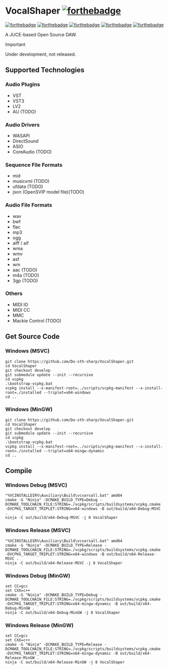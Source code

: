 ﻿# VocalShaper [![forthebadge](https://github.com/FangCunWuChang/for-the-badge/blob/master/src/images/badges/works-on-my-machine.svg)](https://github.com/FangCunWuChang/for-the-badge/)
[![forthebadge](https://github.com/FangCunWuChang/for-the-badge/blob/master/src/images/badges/built-with-love.svg)](https://github.com/FangCunWuChang/for-the-badge/)
[![forthebadge](https://github.com/FangCunWuChang/for-the-badge/blob/master/src/images/badges/made-with-c-plus-plus.svg)](https://github.com/FangCunWuChang/for-the-badge/)
[![forthebadge](https://github.com/FangCunWuChang/for-the-badge/blob/master/src/images/badges/fixed-bugs.svg)](https://github.com/FangCunWuChang/for-the-badge/)
[![forthebadge](https://github.com/FangCunWuChang/for-the-badge/blob/master/src/images/badges/open-source.svg)](https://github.com/FangCunWuChang/for-the-badge/)
[![forthebadge](https://github.com/FangCunWuChang/for-the-badge/blob/master/src/images/badges/powered-by-black-magic.svg)](https://github.com/FangCunWuChang/for-the-badge/)
  
A JUCE-based Open Source DAW. 
> [!IMPORTANT]
> Under development, not released.  

## Supported Technologies
### Audio Plugins
- VST
- VST3
- LV2
- AU (TODO)

### Audio Drivers
- WASAPI
- DirectSound
- ASIO
- CoreAudio (TODO)

### Sequence File Formats
- mid
- musicxml (TODO)
- ufdata (TODO)
- json (OpenSVIP model file)(TODO)

### Audio File Formats
- wav
- bwf
- flac
- mp3
- ogg
- aiff / aif
- wma
- wmv
- asf
- wm
- aac (TODO)
- m4a (TODO)
- 3gp (TODO)

### Others
- MIDI IO
- MIDI CC
- MMC
- Mackie Control (TODO)

## Get Source Code
### Windows (MSVC)
```
git clone https://github.com/Do-sth-sharp/VocalShaper.git
cd VocalShaper
git checkout develop
git submodule update --init --recursive
cd vcpkg
.\bootstrap-vcpkg.bat
vcpkg install --x-manifest-root=../scripts/vcpkg-manifest --x-install-root=./installed --triplet=x64-windows
cd ..
```

### Windows (MinGW)
```
git clone https://github.com/Do-sth-sharp/VocalShaper.git
cd VocalShaper
git checkout develop
git submodule update --init --recursive
cd vcpkg
.\bootstrap-vcpkg.bat
vcpkg install --x-manifest-root=../scripts/vcpkg-manifest --x-install-root=./installed --triplet=x64-mingw-dynamic
cd ..
```

## Compile
### Windows Debug (MSVC)
```
"%VCINSTALLDIR%\Auxiliary\Build\vcvarsall.bat" amd64
cmake -G "Ninja" -DCMAKE_BUILD_TYPE=Debug -DCMAKE_TOOLCHAIN_FILE:STRING=./vcpkg/scripts/buildsystems/vcpkg.cmake -DVCPKG_TARGET_TRIPLET:STRING=x64-windows -B out/build/x64-Debug-MSVC .
ninja -C out/build/x64-Debug-MSVC -j 8 VocalShaper
```

### Windows Release (MSVC)
```
"%VCINSTALLDIR%\Auxiliary\Build\vcvarsall.bat" amd64
cmake -G "Ninja" -DCMAKE_BUILD_TYPE=Release -DCMAKE_TOOLCHAIN_FILE:STRING=./vcpkg/scripts/buildsystems/vcpkg.cmake -DVCPKG_TARGET_TRIPLET:STRING=x64-windows -B out/build/x64-Release-MSVC .
ninja -C out/build/x64-Release-MSVC -j 8 VocalShaper
```

### Windows Debug (MinGW)
```
set CC=gcc
set CXX=c++
cmake -G "Ninja" -DCMAKE_BUILD_TYPE=Debug -DCMAKE_TOOLCHAIN_FILE:STRING=./vcpkg/scripts/buildsystems/vcpkg.cmake -DVCPKG_TARGET_TRIPLET:STRING=x64-mingw-dynamic -B out/build/x64-Debug-MinGW .
ninja -C out/build/x64-Debug-MinGW -j 8 VocalShaper
```

### Windows Release (MinGW)
```
set CC=gcc
set CXX=c++
cmake -G "Ninja" -DCMAKE_BUILD_TYPE=Release -DCMAKE_TOOLCHAIN_FILE:STRING=./vcpkg/scripts/buildsystems/vcpkg.cmake -DVCPKG_TARGET_TRIPLET:STRING=x64-mingw-dynamic -B out/build/x64-Release-MinGW .
ninja -C out/build/x64-Release-MinGW -j 8 VocalShaper
